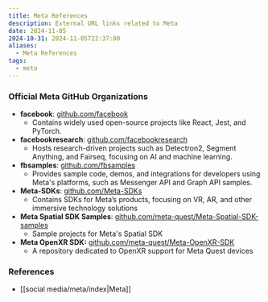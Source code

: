 ```yaml
---
title: Meta References
description: External URL links related to Meta
date: 2024-11-05
2024-10-31: 2024-11-05T22:37:00
aliases:
  - Meta References
tags:
  - meta
---
```

### Official Meta GitHub Organizations

- **facebook**: [github.com/facebook](https://github.com/facebook)
   - Contains widely used open-source projects like React, Jest, and PyTorch.
- **facebookresearch**: [github.com/facebookresearch](https://github.com/facebookresearch)
   - Hosts research-driven projects such as Detectron2, Segment Anything, and Fairseq, focusing on AI and machine learning.
- **fbsamples**: [github.com/fbsamples](https://github.com/fbsamples)
   - Provides sample code, demos, and integrations for developers using Meta's platforms, such as Messenger API and Graph API samples.
- **Meta-SDKs**: [github.com/Meta-SDKs](https://github.com/Meta-SDKs)
   - Contains SDKs for Meta’s products, focusing on VR, AR, and other immersive technology solutions
- **Meta Spatial SDK Samples**: [github.com/meta-quest/Meta-Spatial-SDK-samples](https://github.com/meta-quest/Meta-Spatial-SDK-Samples)
   - Sample projects for Meta's Spatial SDK
- **Meta OpenXR SDK:** [github.com/meta-quest/Meta-OpenXR-SDK](https://github.com/meta-quest/Meta-OpenXR-SDK)
   - A repository dedicated to OpenXR support for Meta Quest devices

### References

- [[social media/meta/index|Meta]]
